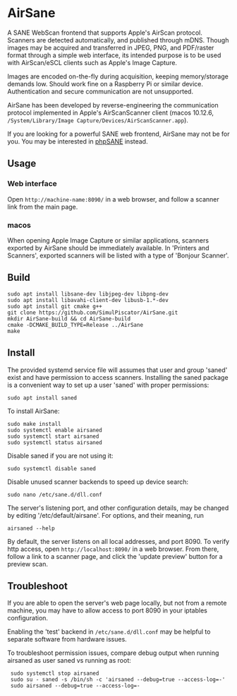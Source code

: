 # AirSane

A SANE WebScan frontend that supports Apple's AirScan protocol.
Scanners are detected automatically, and published through mDNS.
Though images may be acquired and transferred
in JPEG, PNG, and PDF/raster format through a simple web interface,
its intended purpose is to be used with AirScan/eSCL clients such as
Apple's Image Capture.

Images are encoded on-the-fly during acquisition, keeping memory/storage
demands low. Should work fine on a Raspberry Pi or similar device.
Authentication and secure communication are not unsupported.

AirSane has been developed by reverse-engineering the communication protocol
implemented in Apple's AirScanScanner client
(macos 10.12.6, `/System/Library/Image Capture/Devices/AirScanScanner.app`).

If you are looking for a powerful SANE web frontend, AirSane may not be for you.
You may be interested in [phpSANE](https://sourceforge.net/projects/phpsane) instead.

## Usage
### Web interface
Open `http://machine-name:8090/` in a web browser, and follow a scanner 
link from the main page.
### macos
When opening Apple Image Capture or similar applications, scanners exported
by AirSane should be immediately available.
In 'Printers and Scanners', exported scanners will be listed with a type of 
'Bonjour Scanner'.

## Build
```
sudo apt install libsane-dev libjpeg-dev libpng-dev
sudo apt install libavahi-client-dev libusb-1.*-dev
sudo apt install git cmake g++
git clone https://github.com/SimulPiscator/AirSane.git
mkdir AirSane-build && cd AirSane-build
cmake -DCMAKE_BUILD_TYPE=Release ../AirSane
make
```
## Install

The provided systemd service file will assumes that user and group
'saned' exist and have permission to access scanners.
Installing the saned package is a convenient way to set up a user 'saned'
with proper permissions:
```
sudo apt install saned
```
To install AirSane:
```
sudo make install
sudo systemctl enable airsaned
sudo systemctl start airsaned
sudo systemctl status airsaned
```
Disable saned if you are not using it:
```
sudo systemctl disable saned
```
Disable unused scanner backends to speed up device search:
```
sudo nano /etc/sane.d/dll.conf
```
The server's listening port, and other configuration details, may be changed
by editing '/etc/default/airsane'. For options, and their meaning, run
```
airsaned --help
```
By default, the server listens on all local addresses, and port 8090.
To verify http access, open `http://localhost:8090/` in a web browser.
From there, follow a link to a scanner page, and click the 'update preview'
button for a preview scan.

## Troubleshoot

If you are able to open the server's web page locally, but not from a remote
machine, you may have to allow access to port 8090 in your iptables
configuration.

Enabling the 'test' backend in `/etc/sane.d/dll.conf` may be helpful 
to separate software from hardware issues.

To troubleshoot permission issues, compare debug output when running
airsaned as user saned vs running as root:
```
 sudo systemctl stop airsaned
 sudo su - saned -s /bin/sh -c 'airsaned --debug=true --access-log=-'
 sudo airsaned --debug=true --access-log=-
```
